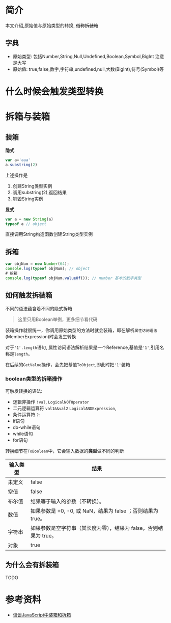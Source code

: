 # 简介

本文介绍,原始值与原始类型的转换, ~~俗称拆装箱~~

## 字典

- 原始类型: 包括Number,String,Null,Undefined,Boolean,Symbol,BigInt 注意是大写
- 原始值: true,false,数字,字符串,undefined,null,大数(BigInt),符号(Symbol)等


# 什么时候会触发类型转换


# 拆箱与装箱

## 装箱

**隐式**

``` js
var a='aaa'
a.substring(2)
```
上述操作是

1. 创建String类型实例
2. 调用substring(2),返回结果
3. 销毁String实例

**显式**

``` js
var a = new String(a)
typeof a // object
```
直接调用String构造函数创建String类型实例


## 拆箱

``` js
var objNum = new Number(64);
console.log(typeof objNum); // object
# 拆箱
console.log(typeof objNum.valueOf()); // number 基本的数字类型
```


## 如何触发拆装箱

不同的语法蕴含着不同的隐式拆箱

> 这里只用Boolean举例，更多细节看代码

装箱操作就很统一，你调用原始类型的方法时就会装箱，即在解析`属性访问语法`(MemberExpression)时会发生转换

对于`'1'.length`语句, 属性访问语法解析结果是一个Reference,基值是`'1'`,引用名称是`length`。

在后续的`GetValue`操作，会先把基值`ToObject`,即此时把`'1'`装箱



### boolean类型的拆箱操作

可触发转换的语法: 

- 逻辑非操作 `!val`,  `LogicalNOTOperator`
- 二元逻辑运算符 `val1&&val2`  `LogicalANDExpression`,
- 条件运算符 `?:`
- if语句
- do-while语句
- while语句
- for语句


转换细节在`ToBoolean`中，它会输入数据的**类型**做不同的判断


| 输入类型   | 结果                                                               |
| -------- | -----------------------------------------------------------------|
| 未定义    | false                                                             |
| 空值     | false                                                             |
| 布尔值   | 结果等于输入的参数（不转换）。                                         |
| 数值     | 如果参数是 +0, -0, 或 NaN，结果为 false ；否则结果为 true。            |
| 字符串   | 如果参数是空字符串（其长度为零），结果为 false，否则结果为 true。          |
| 对象     | true                                                              | 


## 为什么会有拆装箱

TODO




# 参考资料

- [谈谈JavaScript中装箱和拆箱](https://juejin.im/post/5cf62c7ae51d454fd8057b3d)